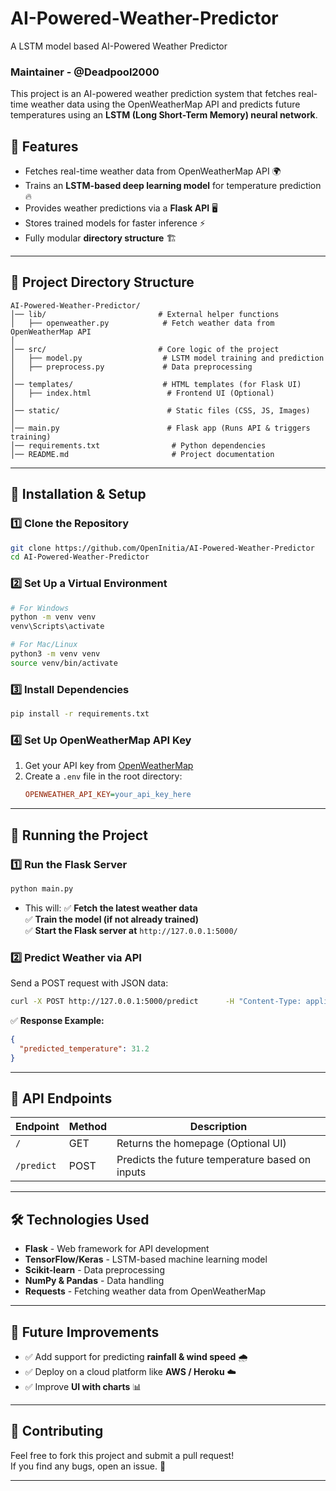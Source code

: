 # AI-Powered-Weather-Predictor
A LSTM model based AI-Powered Weather Predictor

### Maintainer - @Deadpool2000

This project is an AI-powered weather prediction system that fetches real-time weather data using the OpenWeatherMap API and predicts future temperatures using an **LSTM (Long Short-Term Memory) neural network**.

## 🚀 Features
- Fetches real-time weather data from OpenWeatherMap API 🌍  
- Trains an **LSTM-based deep learning model** for temperature prediction 🔥  
- Provides weather predictions via a **Flask API** 🖥️  
- Stores trained models for faster inference ⚡  
- Fully modular **directory structure** 🏗️  

---

## 📁 Project Directory Structure

```
AI-Powered-Weather-Predictor/
│── lib/                         # External helper functions
│   ├── openweather.py            # Fetch weather data from OpenWeatherMap API
│
│── src/                         # Core logic of the project
│   ├── model.py                  # LSTM model training and prediction
│   ├── preprocess.py             # Data preprocessing
│
│── templates/                    # HTML templates (for Flask UI)
│   ├── index.html                 # Frontend UI (Optional)
│
│── static/                        # Static files (CSS, JS, Images)
│
│── main.py                        # Flask app (Runs API & triggers training)
│── requirements.txt                # Python dependencies
│── README.md                       # Project documentation
```

---

## 🔧 Installation & Setup

### 1️⃣ **Clone the Repository**
```bash
git clone https://github.com/OpenInitia/AI-Powered-Weather-Predictor
cd AI-Powered-Weather-Predictor
```

### 2️⃣ **Set Up a Virtual Environment**
```bash
# For Windows
python -m venv venv
venv\Scripts\activate

# For Mac/Linux
python3 -m venv venv
source venv/bin/activate
```

### 3️⃣ **Install Dependencies**
```bash
pip install -r requirements.txt
```

### 4️⃣ **Set Up OpenWeatherMap API Key**
1. Get your API key from [OpenWeatherMap](https://openweathermap.org/api)  
2. Create a `.env` file in the root directory:
   ```ini
   OPENWEATHER_API_KEY=your_api_key_here
   ```

---

## 🎯 Running the Project

### **1️⃣ Run the Flask Server**
```bash
python main.py
```
- This will:
  ✅ **Fetch the latest weather data**  
  ✅ **Train the model (if not already trained)**  
  ✅ **Start the Flask server at** `http://127.0.0.1:5000/`  

### **2️⃣ Predict Weather via API**
Send a POST request with JSON data:
```bash
curl -X POST http://127.0.0.1:5000/predict      -H "Content-Type: application/json"      -d '{"temperature": 30, "humidity": 70, "pressure": 1013}'
```
✅ **Response Example:**
```json
{
  "predicted_temperature": 31.2
}
```

---

## 📌 API Endpoints

| **Endpoint**    | **Method** | **Description**                         |
|----------------|-----------|-----------------------------------------|
| `/`            | GET       | Returns the homepage (Optional UI)     |
| `/predict`     | POST      | Predicts the future temperature based on inputs |

---

## 🛠️ Technologies Used
- **Flask** - Web framework for API development  
- **TensorFlow/Keras** - LSTM-based machine learning model  
- **Scikit-learn** - Data preprocessing  
- **NumPy & Pandas** - Data handling  
- **Requests** - Fetching weather data from OpenWeatherMap  

---

## 🌟 Future Improvements
- ✅ Add support for predicting **rainfall & wind speed** 🌧️  
- ✅ Deploy on a cloud platform like **AWS / Heroku** ☁️  
- ✅ Improve **UI with charts** 📊  

---

## 🤝 Contributing
Feel free to fork this project and submit a pull request!  
If you find any bugs, open an issue. 🚀  

---
